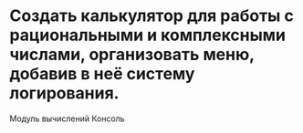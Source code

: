 # Создать калькулятор для работы с рациональными и комплексными числами, организовать меню, добавив в неё систему логирования.


Модуль вычислений
Консоль
